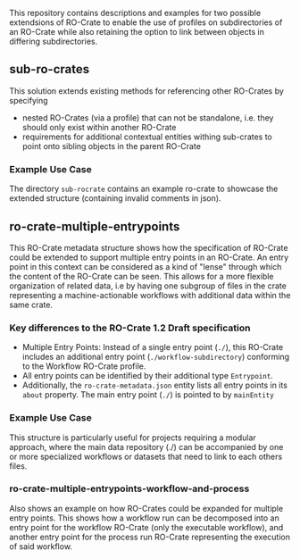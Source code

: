 This repository contains descriptions and examples for two possible extendsions of RO-Crate to enable the use of profiles on subdirectories of an RO-Crate while also retaining the option to link between objects in differing subdirectories.

## sub-ro-crates

This solution extends existing methods for referencing other RO-Crates by specifying
- nested RO-Crates (via a profile) that can not be standalone, i.e. they should only exist within another RO-Crate
- requirements for additional contextual entities withing sub-crates to point onto sibling objects in the parent RO-Crate

### Example Use Case

The directory `sub-rocrate` contains an example ro-crate to showcase the extended structure (containing invalid comments in json).

## ro-crate-multiple-entrypoints

This RO-Crate metadata structure shows how the specification of RO-Crate could be extended
to support multiple entry points in an RO-Crate.
An entry point in this context can be considered as a kind of "lense"
through which the content of the RO-Crate can be seen.
This allows for a more flexible organization of related data, i.e by having one subgroup of files in the crate
representing a machine-actionable workflows with additional data within the same crate.

### Key differences to the RO-Crate 1.2 Draft specification
- Multiple Entry Points: Instead of a single entry point (`./`), this RO-Crate includes an additional entry point (`./workflow-subdirectory`) conforming to
the Workflow RO-Crate profile.
- All entry points can be identified by their additional type `Entrypoint`.
- Additionally, the `ro-crate-metadata.json` entity lists all entry points in its `about` property. The main entry point (`./`)
is pointed to by `mainEntity`

### Example Use Case

This structure is particularly useful for projects requiring a modular approach, where the main data repository (./) can be accompanied by one or more specialized workflows or datasets
that need to link to each others files.

### ro-crate-multiple-entrypoints-workflow-and-process

Also shows an example on how RO-Crates could be expanded for multiple entry points.
This shows how a workflow run can be decomposed into an entry point for the workflow RO-Crate (only the executable workflow),
and another entry point for the process run RO-Crate representing the execution of said workflow.
